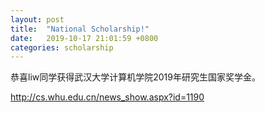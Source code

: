 ```yaml
---
layout: post
title:  "National Scholarship!"
date:   2019-10-17 21:01:59 +0800
categories: scholarship
---
```

恭喜liw同学获得武汉大学计算机学院2019年研究生国家奖学金。

<a href="http://cs.whu.edu.cn/news_show.aspx?id=1190" > 
http://cs.whu.edu.cn/news_show.aspx?id=1190
<a>